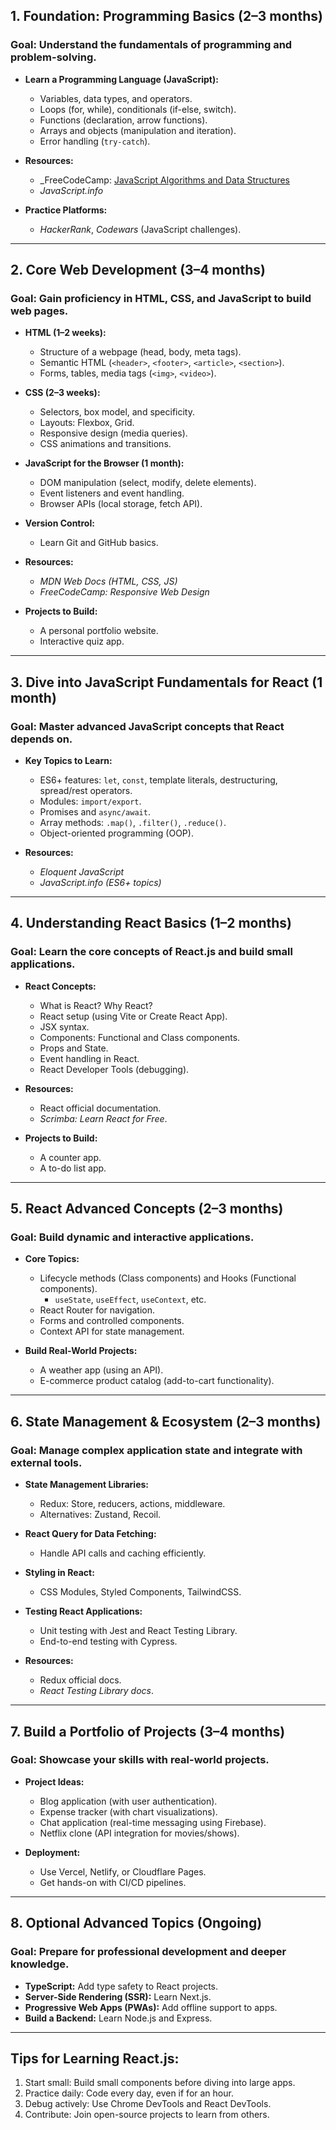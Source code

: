 ## **1. Foundation: Programming Basics (2–3 months)**

### Goal: Understand the fundamentals of programming and problem-solving.

- **Learn a Programming Language (JavaScript):**
    
    - Variables, data types, and operators.
    - Loops (for, while), conditionals (if-else, switch).
    - Functions (declaration, arrow functions).
    - Arrays and objects (manipulation and iteration).
    - Error handling (`try-catch`).
- **Resources:**
    
    - _FreeCodeCamp: [JavaScript Algorithms and Data Structures](https://www.youtube.com/watch?v=t2CEgPsws3U&pp=ygU2amF2YXNjcmlwdCBhbGdvcml0aG1zIGFuZCBkYXRhIHN0cnVjdHVyZXMgZnJlZWNvZGVjYW1w)
    - _JavaScript.info_
- **Practice Platforms:**
    
    - _HackerRank_, _Codewars_ (JavaScript challenges).

---

## **2. Core Web Development (3–4 months)**

### Goal: Gain proficiency in HTML, CSS, and JavaScript to build web pages.

- **HTML (1–2 weeks):**
    
    - Structure of a webpage (head, body, meta tags).
    - Semantic HTML (`<header>`, `<footer>`, `<article>`, `<section>`).
    - Forms, tables, media tags (`<img>`, `<video>`).
- **CSS (2–3 weeks):**
    
    - Selectors, box model, and specificity.
    - Layouts: Flexbox, Grid.
    - Responsive design (media queries).
    - CSS animations and transitions.
- **JavaScript for the Browser (1 month):**
    
    - DOM manipulation (select, modify, delete elements).
    - Event listeners and event handling.
    - Browser APIs (local storage, fetch API).
- **Version Control:**
    
    - Learn Git and GitHub basics.
- **Resources:**
    
    - _MDN Web Docs (HTML, CSS, JS)_
    - _FreeCodeCamp: Responsive Web Design_
- **Projects to Build:**
    
    - A personal portfolio website.
    - Interactive quiz app.

---

## **3. Dive into JavaScript Fundamentals for React (1 month)**

### Goal: Master advanced JavaScript concepts that React depends on.

- **Key Topics to Learn:**
    
    - ES6+ features: `let`, `const`, template literals, destructuring, spread/rest operators.
    - Modules: `import/export`.
    - Promises and `async/await`.
    - Array methods: `.map()`, `.filter()`, `.reduce()`.
    - Object-oriented programming (OOP).
- **Resources:**
    
    - _Eloquent JavaScript_
    - _JavaScript.info (ES6+ topics)_

---

## **4. Understanding React Basics (1–2 months)**

### Goal: Learn the core concepts of React.js and build small applications.

- **React Concepts:**
    
    - What is React? Why React?
    - React setup (using Vite or Create React App).
    - JSX syntax.
    - Components: Functional and Class components.
    - Props and State.
    - Event handling in React.
    - React Developer Tools (debugging).
- **Resources:**
    
    - React official documentation.
    - _Scrimba: Learn React for Free_.
- **Projects to Build:**
    
    - A counter app.
    - A to-do list app.

---

## **5. React Advanced Concepts (2–3 months)**

### Goal: Build dynamic and interactive applications.

- **Core Topics:**
    
    - Lifecycle methods (Class components) and Hooks (Functional components).
        - `useState`, `useEffect`, `useContext`, etc.
    - React Router for navigation.
    - Forms and controlled components.
    - Context API for state management.
- **Build Real-World Projects:**
    
    - A weather app (using an API).
    - E-commerce product catalog (add-to-cart functionality).

---

## **6. State Management & Ecosystem (2–3 months)**

### Goal: Manage complex application state and integrate with external tools.

- **State Management Libraries:**
    
    - Redux: Store, reducers, actions, middleware.
    - Alternatives: Zustand, Recoil.
- **React Query for Data Fetching:**
    
    - Handle API calls and caching efficiently.
- **Styling in React:**
    
    - CSS Modules, Styled Components, TailwindCSS.
- **Testing React Applications:**
    
    - Unit testing with Jest and React Testing Library.
    - End-to-end testing with Cypress.
- **Resources:**
    
    - Redux official docs.
    - _React Testing Library docs_.

---

## **7. Build a Portfolio of Projects (3–4 months)**

### Goal: Showcase your skills with real-world projects.

- **Project Ideas:**
    
    - Blog application (with user authentication).
    - Expense tracker (with chart visualizations).
    - Chat application (real-time messaging using Firebase).
    - Netflix clone (API integration for movies/shows).
- **Deployment:**
    
    - Use Vercel, Netlify, or Cloudflare Pages.
    - Get hands-on with CI/CD pipelines.

---

## **8. Optional Advanced Topics (Ongoing)**

### Goal: Prepare for professional development and deeper knowledge.

- **TypeScript:** Add type safety to React projects.
- **Server-Side Rendering (SSR):** Learn Next.js.
- **Progressive Web Apps (PWAs):** Add offline support to apps.
- **Build a Backend:** Learn Node.js and Express.

---

## **Tips for Learning React.js:**

1. Start small: Build small components before diving into large apps.
2. Practice daily: Code every day, even if for an hour.
3. Debug actively: Use Chrome DevTools and React DevTools.
4. Contribute: Join open-source projects to learn from others.

